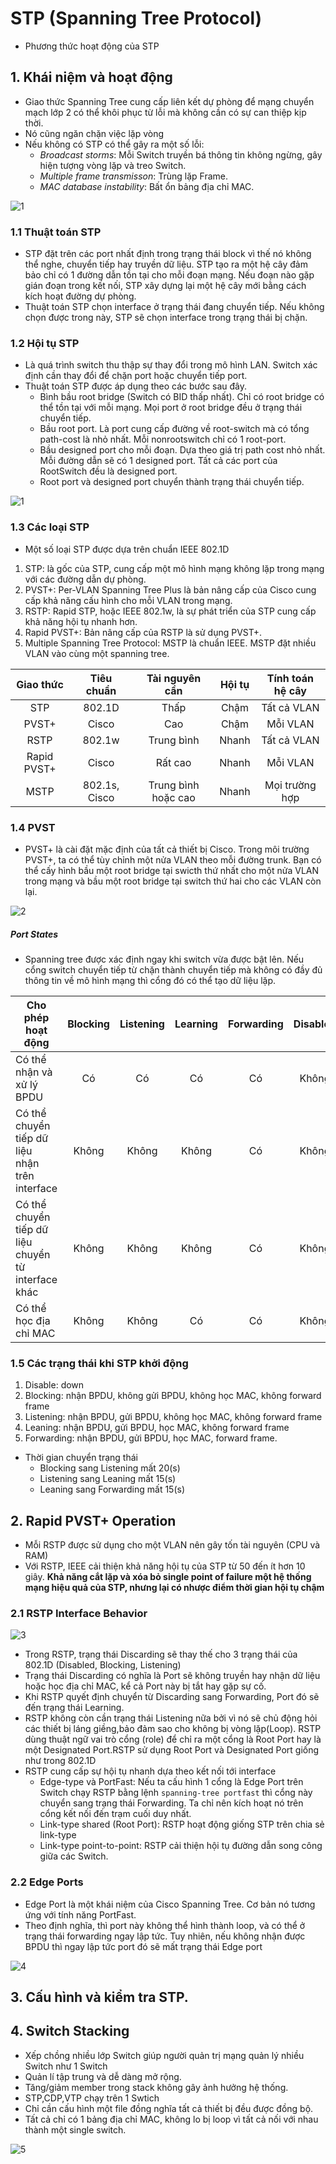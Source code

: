 # STP (Spanning Tree Protocol) 
- Phương thức hoạt động của STP 
## 1. Khái niệm và hoạt động
- Giao thức Spanning Tree cung cấp liên kết dự phòng để mạng chuyển mạch lớp 2 có thể khôi phục từ lỗi mà không cần có sự can thiệp kịp thời.
- Nó cũng ngăn chặn việc lặp vòng
- Nếu không có STP có thể gây ra một số lỗi: 
    - *Broadcast storms*: Mỗi Switch truyền bá thông tin không ngừng, gây hiện tượng vòng lặp và treo Switch.
    - *Multiple frame transmisson*: Trùng lặp Frame.
    - *MAC database instability*: Bất ổn bảng địa chỉ MAC. 

![1](/image/2021-04-12_16-49-56.png)

### 1.1 Thuật toán STP 
- STP đặt trên các port nhất định trong trạng thái block vì thế nó không thể nghe, chuyển tiếp hay truyền dữ liệu. STP tạo ra một hệ cây đảm bảo chỉ có 1 đường dẫn tồn tại cho mỗi đoạn mạng. Nếu đoạn nào gặp gián đoạn trong kết nối, STP xây dựng lại một hệ cây mới bằng cách kích hoạt đường dự phòng.
- Thuật toán STP chọn interface ở trạng thái đang chuyển tiếp. Nếu không chọn được trong này, STP sẽ chọn interface trong trạng thái bị chặn.

### 1.2 Hội tụ STP 
- Là quá trình switch thu thập sự thay đổi trong mô hình LAN. Switch xác định cần thay đổi để chặn port hoặc chuyển tiếp port. 
- Thuật toán STP được áp dụng theo các bước sau đây.
    - Bình bầu root bridge (Switch có BID thấp nhất). Chỉ có root bridge có thể tồn tại với mỗi mạng. Mọi port ở root bridge đều ở trạng thái chuyển tiếp. 
    - Bầu root port. Là port cung cấp đường về root-switch mà có tổng path-cost là nhỏ nhất. Mỗi nonrootswitch chỉ có 1 root-port. 
    - Bầu designed port cho mỗi đoạn. Dựa theo giá trị path cost nhỏ nhất. Mỗi đường dẫn sẽ có 1 designed port. Tất cả các port của RootSwitch đều là designed port.
    - Root port và designed port chuyển thành trạng thái chuyển tiếp. 

![1](/image/2021-04-13_14-08-10.png)

### 1.3 Các loại STP 
- Một số loại STP được dựa trên chuẩn IEEE 802.1D
1. STP: là gốc của STP, cung cấp một mô hình mạng không lặp trong mạng với các đường dẫn dự phòng. 
2. PVST+: Per-VLAN Spanning Tree Plus là bản nâng cấp của Cisco cung cấp khả năng cấu hình cho mỗi VLAN trong mạng. 
3. RSTP: Rapid STP, hoặc IEEE 802.1w, là sự phát triển của STP cung cấp khả năng hội tụ nhanh hơn. 
4. Rapid PVST+: Bản nâng cấp của RSTP là sử dụng PVST+. 
5. Multiple Spanning Tree Protocol: MSTP là chuẩn IEEE. MSTP đặt nhiều VLAN vào cùng một spanning tree. 

|Giao thức|Tiêu chuẩn|Tài nguyên cần|Hội tụ|Tính toán hệ cây|
|:-------:|:--------:|:------------:|:----:|:--------------:|
|STP|802.1D|Thấp|Chậm|Tất cả VLAN|
|PVST+|Cisco|Cao|Chậm|Mỗi VLAN|
|RSTP|802.1w|Trung bình|Nhanh|Tất cả VLAN|
|Rapid PVST+|Cisco|Rất cao|Nhanh|Mỗi VLAN|
|MSTP|802.1s, Cisco|Trung bình hoặc cao|Nhanh|Mọi trường hợp|

### 1.4 PVST 
- PVST+ là cài đặt mặc định của tất cả thiết bị Cisco. Trong môi trường PVST+, ta có thể tùy chỉnh một nửa VLAN theo mỗi đường trunk. Bạn có thể cấy hình bầu một root bridge tại swicth thứ nhất cho một nửa VLAN trong mạng và bầu một root bridge tại switch thứ hai cho các VLAN còn lại. 

![2](/image/2021-04-13_14-43-47.png)

##### Port States
- Spanning tree được xác định ngay khi switch vừa được bật lên. Nếu cổng switch chuyển tiếp từ chặn thành chuyển tiếp mà không có đầy đủ thông tin về mô hình mạng thì cổng đó có thể tạo dữ liệu lặp. 

|Cho phép hoạt động|Blocking|Listening|Learning|Forwarding|Disabled|
|-------------|:-------------:|:-------------:|:-------------:|:-------------:|:-------------:|
|Có thể nhận và xử lý BPDU|Có|Có|Có|Có|Không|
|Có thể chuyển tiếp dữ liệu nhận trên interface|Không|Không|Không|Có|Không|
|Có thể chuyển tiếp dữ liệu chuyển từ interface khác|Không|Không|Không|Có|Không|
|Có thể học địa chỉ MAC|Không|Không|Có|Có|Không|

### 1.5 Các trạng thái khi STP khởi động 
1. Disable: down
2. Blocking: nhận BPDU, không gửi BPDU, không học MAC, không forward frame
3. Listening: nhận BPDU, gửi BPDU, không học MAC, không forward frame
4. Leaning: nhận BPDU, gửi BPDU, học MAC, không forward frame
5. Forwarding: nhận BPDU, gửi BPDU, học MAC, forward frame. 
- Thời gian chuyển trạng thái 
    - Blocking sang Listening mất 20(s)
    - Listening sang Leaning mất 15(s)
    - Leaning sang Forwarding mất 15(s)


## 2. Rapid PVST+ Operation 
- Mỗi RSTP được sử dụng cho một VLAN nên gây tốn tài nguyên (CPU và RAM)
- Với RSTP, IEEE cải thiện khả năng hội tụ của STP từ 50 đến ít hơn 10 giây. 
**Khả năng cắt lặp và xóa bỏ single point of failure một hệ thống mạng hiệu quả của STP, nhưng lại có nhược điểm thời gian hội tụ chậm**

### 2.1 RSTP Interface Behavior

![3](/image/2021-04-13_15-47-38.png)
- Trong RSTP, trạng thái Discarding sẽ thay thế cho 3 trạng thái của 802.1D (Disabled, Blocking, Listening) 
- Trạng thái Discarding có nghĩa là Port sẽ không truyền hay nhận dữ liệu hoặc học địa chỉ MAC, kể cả Port này bị tắt hay gặp sự cố. 
- Khi RSTP quyết định chuyển từ Discarding sang Forwarding, Port đó sẽ đến trạng thái Learning. 
- RSTP không còn cần trạng thái Listening nữa bởi vì nó sẽ chủ động hỏi các thiết bị láng giềng,bảo đảm sao cho không bị vòng lặp(Loop). RSTP dùng thuật ngữ vai trò cổng (role) để chỉ ra một cổng là Root Port hay là một Designated Port.RSTP sử dụng Root Port và Designated Port giống như trong 802.1D
- RSTP cung cấp sự hội tụ nhanh dựa theo kết nối tới interface
    - Edge-type và PortFast: Nếu ta cấu hình 1 cổng là Edge Port trên Switch chạy RSTP bằng lệnh `spanning-tree portfast` thì cổng này chuyển sang trạng thái Forwarding. Ta chỉ nên kích hoạt nó trên cổng kết nối đến trạm cuối duy nhất. 
    - Link-type shared (Root Port): RSTP hoạt động giống STP trên chia sẻ link-type
    - Link-type point-to-point: RSTP cải thiện hội tụ đường dẫn song công giữa các Switch.

### 2.2 Edge Ports
- Edge Port là một khái niệm của Cisco Spanning Tree. Cơ bản nó tương ứng với tính năng PortFast.
- Theo định nghĩa, thì port này không thể hình thành loop, và có thể ở trạng thái forwarding ngay lập tức. Tuy nhiên, nếu không nhận được BPDU thì ngay lập tức port đó sẽ mất trạng thái Edge port

![4](/image/2021-04-13_16-23-21.png)

## 3. Cấu hình và kiểm tra STP. 

## 4. Switch Stacking 

- Xếp chồng nhiều lớp Switch giúp người quản trị mạng quản lý nhiều Switch như 1 Switch
- Quản lí tập trung và dễ dàng mở rộng. 
- Tăng/giảm member trong stack không gây ảnh hưởng hệ thống. 
- STP,CDP,VTP chạy trên 1 Swtich
- Chỉ cần cấu hình một file đồng nghĩa tất cả thiết bị đều được đồng bộ. 
- Tất cả chỉ có 1 bảng địa chỉ MAC, không lo bị loop vì tất cả nối với nhau thành một single switch. 

![5](/image/2021-04-13_16-31-42.png)
